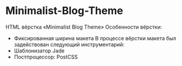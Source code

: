 # Minimalist-Blog-Theme
HTML вёрстка «Minimalist Blog Theme»
Особенности вёрстки:
  - Фиксированная ширина макета
В процессе вёрстки макета был задействован следующий инструментарий:
  - Шаблонизатор Jade
  - Постпроцессор: PostCSS
